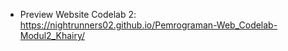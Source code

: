 - Preview Website Codelab 2: https://nightrunners02.github.io/Pemrograman-Web_Codelab-Modul2_Khairy/

